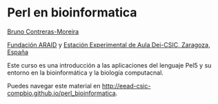 
# Perl en bioinformatica

[Bruno Contreras-Moreira](http://www.eead.csic.es/compbio)

[Fundación ARAID](http://www.araid.es) y [Estación Experimental de Aula Dei-CSIC, Zaragoza, España](http://www.eead.csic.es) 

Este curso es una introducción a las aplicaciones del lenguaje Pel5 y su entorno en la bioinformática y la biología computacnal.

Puedes navegar este material en <http://eead-csic-compbio.github.io/perl_bioinformatica>. 
